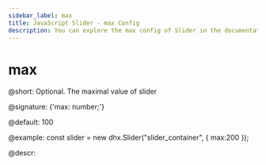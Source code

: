 ```yaml
---
sidebar_label: max
title: JavaScript Slider - max Config 
description: You can explore the max config of Slider in the documentation of the DHTMLX JavaScript UI library. Browse developer guides and API reference, try out code examples and live demos, and download a free 30-day evaluation version of DHTMLX Suite.
---
```


# max

@short: Optional. The maximal value of slider

@signature: {'max: number;'}

@default: 100

@example:
const slider = new dhx.Slider("slider_container", { 
    max:200
});

@descr:

[comment]: # (@related: slider/initializing_slider.md#configuration-properties slider/configuring_slider.md#minimal-and-maximal-values)
